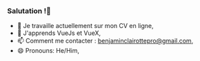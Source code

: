 ### Salutation !👋

- 🔭 Je travaille actuellement sur mon CV en ligne,
- 🌱 J'apprends VueJs et VueX,
- 📫 Comment me contacter : benjaminclairottepro@gmail.com,
- 😄 Pronouns: He/Him,
